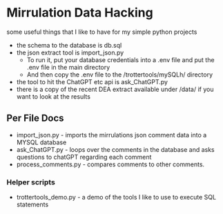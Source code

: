 # Mirrulation Data Hacking
some useful things that I like to have for my simple python projects

* the schema to the database is db.sql
* the json extract tool is import_json.py
   * To run it, put your database credentials into a .env file and put the .env file in the main directory
   * And then copy the .env file to the /trottertools/mySQLh/ directory
* the tool to hit the ChatGPT etc api is ask_ChatGPT.py
* there is a copy of the recent DEA extract available under /data/ if you want to look at the results



## Per File Docs

* import_json.py - imports the mirrulations json comment data into a MYSQL database 
* ask_ChatGPT.py  - loops over the comments in the database and asks questions to chatGPT regarding each comment
* process_comments.py - compares comments to other comments.   


### Helper scripts
* trottertools_demo.py  - a demo of the tools I like to use to execute SQL statements



